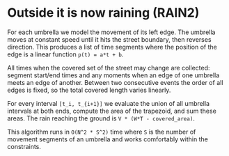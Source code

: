 # Outside it is now raining (RAIN2)

For each umbrella we model the movement of its left edge.  The umbrella moves
at constant speed until it hits the street boundary, then reverses direction.
This produces a list of time segments where the position of the edge is a linear
function `p(t) = a*t + b`.

All times when the covered set of the street may change are collected:
segment start/end times and any moments when an edge of one umbrella meets an
edge of another.  Between two consecutive events the order of all edges is
fixed, so the total covered length varies linearly.

For every interval `[t_i, t_{i+1}]` we evaluate the union of all umbrella
intervals at both ends, compute the area of the trapezoid, and sum these areas.
The rain reaching the ground is `V * (W*T - covered_area)`.

This algorithm runs in `O(N^2 * S^2)` time where `S` is the number of movement
segments of an umbrella and works comfortably within the constraints.
